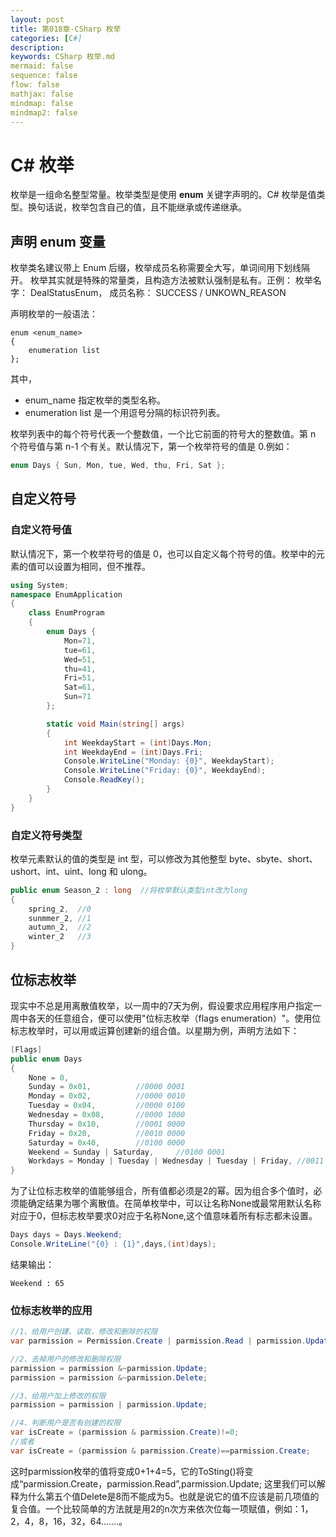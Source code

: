 ```yaml
---
layout: post
title: 第018章-CSharp 枚举
categories: [C#]
description: 
keywords: CSharp 枚举.md
mermaid: false
sequence: false
flow: false
mathjax: false
mindmap: false
mindmap2: false
---
```

# C# 枚举

枚举是一组命名整型常量。枚举类型是使用 **enum** 关键字声明的。C# 枚举是值类型。换句话说，枚举包含自己的值，且不能继承或传递继承。



## 声明 enum 变量

枚举类名建议带上 Enum 后缀，枚举成员名称需要全大写，单词间用下划线隔开。 枚举其实就是特殊的常量类，且构造方法被默认强制是私有。正例： 枚举名字： DealStatusEnum， 成员名称： SUCCESS / UNKOWN_REASON

声明枚举的一般语法：

```
enum <enum_name>
{ 
    enumeration list 
};
```



其中，

- enum_name 指定枚举的类型名称。
- enumeration list 是一个用逗号分隔的标识符列表。

枚举列表中的每个符号代表一个整数值，一个比它前面的符号大的整数值。第 n 个符号值与第 n-1 个有关。默认情况下，第一个枚举符号的值是 0.例如：

```c#
enum Days { Sun, Mon, tue, Wed, thu, Fri, Sat };
```



## 自定义符号

### 自定义符号值

默认情况下，第一个枚举符号的值是 0，也可以自定义每个符号的值。枚举中的元素的值可以设置为相同，但不推荐。

```c#
using System;
namespace EnumApplication
{
    class EnumProgram
    {
        enum Days {
            Mon=71, 
            tue=61, 
            Wed=51, 
            thu=41, 
            Fri=51, 
            Sat=61, 
            Sun=71
        };

        static void Main(string[] args)
        {
            int WeekdayStart = (int)Days.Mon;
            int WeekdayEnd = (int)Days.Fri;
            Console.WriteLine("Monday: {0}", WeekdayStart);
            Console.WriteLine("Friday: {0}", WeekdayEnd);
            Console.ReadKey();
        }
    }
}
```



### 自定义符号类型

枚举元素默认的值的类型是 int 型，可以修改为其他整型 byte、sbyte、short、ushort、int、uint、long 和 ulong。

```c#
public enum Season_2 : long  //将枚举默认类型int改为long
{
    spring_2,  //0
    sunmmer_2, //1
    autumn_2,  //2
    winter_2   //3
}
```



## 位标志枚举

现实中不总是用离散值枚举，以一周中的7天为例，假设要求应用程序用户指定一周中各天的任意组合，便可以使用"位标志枚举（flags enumeration）"。使用位标志枚举时，可以用或运算创建新的组合值。以星期为例，声明方法如下：

```c#
[Flags]
public enum Days
{
    None = 0,
    Sunday = 0x01,          //0000 0001
    Monday = 0x02,          //0000 0010
    Tuesday = 0x04,         //0000 0100
    Wednesday = 0x08,       //0000 1000
    Thursday = 0x10,        //0001 0000
    Friday = 0x20,          //0010 0000
    Saturday = 0x40,        //0100 0000
    Weekend = Sunday | Saturday,     //0100 0001
    Workdays = Monday | Tuesday | Wednesday | Tuesday | Friday, //0011 1110
}
```



为了让位标志枚举的值能够组合，所有值都必须是2的幂。因为组合多个值时，必须能确定结果为哪个离散值。在简单枚举中，可以让名称None或最常用默认名称对应于0，但标志枚举要求0对应于名称None,这个值意味着所有标志都未设置。

```c#
Days days = Days.Weekend;
Console.WriteLine("{0} : {1}",days,(int)days);
```



结果输出：

```
Weekend : 65
```



### 位标志枚举的应用

```c#
//1、给用户创建、读取，修改和删除的权限
var parmission = Permission.Create | parmission.Read | parmission.Update | parmission.Delete;

//2、去掉用户的修改和删除权限
parmission = parmission &~parmission.Update;
parmission = parmission &~parmission.Delete;

//3、给用户加上修改的权限
parmission = parmission | parmission.Update;

//4、判断用户是否有创建的权限
var isCreate = (parmission & parmission.Create)!=0;
//或者
var isCreate = (parmission & parmission.Create)==parmission.Create;
```



这时parmission枚举的值将变成0+1+4=5，它的ToSting()将变成“parmission.Create，parmission.Read”,parmission.Update; 这里我们可以解释为什么第五个值Delete是8而不能成为5。也就是说它的值不应该是前几项值的复合值。一个比较简单的方法就是用2的n次方来依次位每一项赋值，例如：1，2，4，8，16，32，64.......。